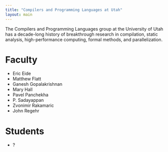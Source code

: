 ```yaml
---
title: "Compilers and Programming Languages at Utah"
layout: main
---
```


The Compilers and Programming Languages group at the University of
Utah has a decade-long history of breakthrough research in
compilation, static analysis, high-performance computing, formal
methods, and parallelization.

<div class="photo-list">

# Faculty

- Eric Eide
- Matthew Flatt
- Ganesh Gopalakrishnan
- Mary Hall
- Pavel Panchekha
- P. Sadayappan
- Zvonimir Rakamaric
- John Regehr

</div>

<div class="photo-list">

# Students

- ?

</div>
